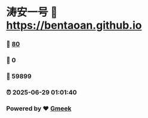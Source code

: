 # 涛安一号 :link: https://bentaoan.github.io 
### :page_facing_up: [80](https://bentaoan.github.io/tag.html) 
### :speech_balloon: 0 
### :hibiscus: 59899 
### :alarm_clock: 2025-06-29 01:01:40 
### Powered by :heart: [Gmeek](https://github.com/Meekdai/Gmeek)

